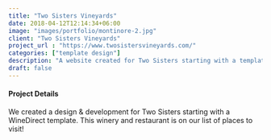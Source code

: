 ```yaml
---
title: "Two Sisters Vineyards"
date: 2018-04-12T12:14:34+06:00
image: "images/portfolio/montinore-2.jpg"
client: "Two Sisters Vineyards"
project_url : "https://www.twosistersvineyards.com/"
categories: ["template design"]
description: "A website created for Two Sisters starting with a template."
draft: false
---
```


#### Project Details

We created a design & development for Two Sisters starting with a WineDirect template. This winery and restaurant is on our list of places to visit!
